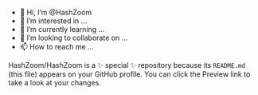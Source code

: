 - 👋 Hi, I’m @HashZoom
- 👀 I’m interested in ...
- 🌱 I’m currently learning ...
- 💞️ I’m looking to collaborate on ...
- 📫 How to reach me ...

HashZoom/HashZoom is a ✨ special ✨ repository because its `README.md` (this file) appears on your GitHub profile.
You can click the Preview link to take a look at your changes.
